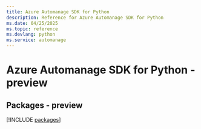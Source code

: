 ```yaml
---
title: Azure Automanage SDK for Python
description: Reference for Azure Automanage SDK for Python
ms.date: 04/25/2025
ms.topic: reference
ms.devlang: python
ms.service: automanage
---
```

# Azure Automanage SDK for Python - preview
## Packages - preview
[!INCLUDE [packages](automanage-index.md)]